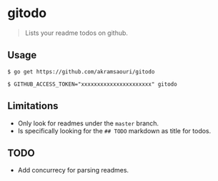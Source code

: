 # gitodo
> Lists your readme todos on github.  

## Usage 
`$ go get https://github.com/akramsaouri/gitodo`

`$ GITHUB_ACCESS_TOKEN="xxxxxxxxxxxxxxxxxxxxxx" gitodo`

## Limitations
- Only look for readmes under the `master` branch.
- Is specifically looking for the `## TODO` markdown as title for todos.

## TODO
- Add concurrecy for parsing readmes.
